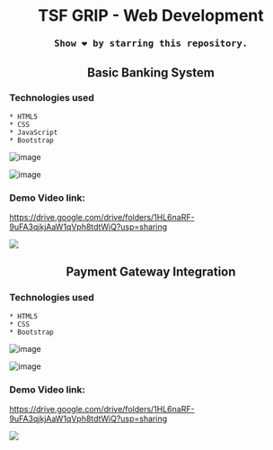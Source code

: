 <h1 align="center">TSF GRIP - Web Development</h1>

### <div align="center"><samp>Show ❤️ by starring this repository.</samp></div>

<h2 align="center">Basic Banking System</h2>

### Technologies used
    * HTML5
    * CSS
    * JavaScript
    * Bootstrap

![image](https://user-images.githubusercontent.com/78247889/144742816-5e973646-6677-4994-9a7a-0740b69cecf9.png)

<!-- ![image](https://user-images.githubusercontent.com/78247889/144742826-8e28cc4a-7bc6-4c16-9ae2-06890388ec0a.png) -->

![image](https://user-images.githubusercontent.com/78247889/144742916-de7f9895-6dec-4e04-9640-49ccb921c7b4.png)

<!-- ![image](https://user-images.githubusercontent.com/78247889/144742933-ec1523af-01c6-44fa-a1ad-5cb6257522a9.png) -->

### Demo Video link:
https://drive.google.com/drive/folders/1HL6naRF-9uFA3qjkjAaW1qVph8tdtWiQ?usp=sharing

<img src="https://user-images.githubusercontent.com/73097560/115834477-dbab4500-a447-11eb-908a-139a6edaec5c.gif">

<h2 align="center">Payment Gateway Integration</h2>

### Technologies used
    * HTML5
    * CSS
    * Bootstrap

![image](https://user-images.githubusercontent.com/78247889/146329951-556b04c8-8c58-4371-9a1b-f123cea9ecc0.png)

![image](https://user-images.githubusercontent.com/78247889/145758065-1caaca63-3eec-4492-844a-24d42b1596b5.png)

### Demo Video link:
https://drive.google.com/drive/folders/1HL6naRF-9uFA3qjkjAaW1qVph8tdtWiQ?usp=sharing

<img src="https://user-images.githubusercontent.com/73097560/115834477-dbab4500-a447-11eb-908a-139a6edaec5c.gif">